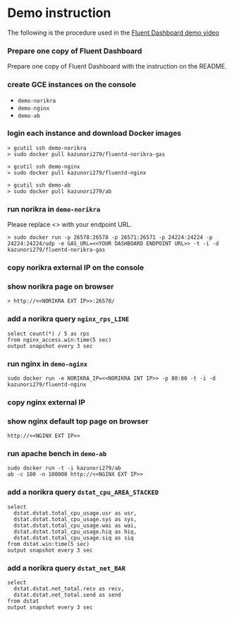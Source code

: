 # Demo instruction

The following is the procedure used in the [Fluent Dashboard demo video](https://www.youtube.com/watch?v=VPNMe4znWDo)

### Prepare one copy of Fluent Dashboard

Prepare one copy of Fluent Dashboard with the instruction on the README.

### create GCE instances on the console
* `demo-norikra`
* `demo-nginx`
* `demo-ab`

### login each instance and download Docker images

```
> gcutil ssh demo-norikra
> sudo docker pull kazunori279/fluentd-norikra-gas
```

```
> gcutil ssh demo-nginx
> sudo docker pull kazunori279/fluentd-nginx
```

```
> gcutil ssh demo-ab
> sudo docker pull kazunori279/ab
```

### run norikra in `demo-norikra`

Please replace <<YOUR DASHBOARD ENDPOINT URL>> with your endpoint URL.

```
> sudo docker run -p 26578:26578 -p 26571:26571 -p 24224:24224 -p 24224:24224/udp -e GAS_URL=<<YOUR DASHBOARD ENDPOINT URL>> -t -i -d kazunori279/fluentd-norikra-gas
```

### copy norikra external IP on the console

### show norikra page on browser

```
> http://<<NORIKRA EXT IP>>:26578/
```

### add a norikra query `nginx_rps_LINE`

```
select count(*) / 5 as rps 
from nginx_access.win:time(5 sec) 
output snapshot every 3 sec
```

### run nginx in `demo-nginx`

```
sudo docker run -e NORIKRA_IP=<<NORIKRA INT IP>> -p 80:80 -t -i -d kazunori279/fluentd-nginx
```

### copy nginx external IP

### show nginx default top page on browser

```
http://<<NGINX EXT IP>>
```

### run apache bench in `demo-ab`

```
sudo docker run -t -i kazunori279/ab
ab -c 100 -n 100000 http://<<NGINX EXT IP>>
```

### add a norikra query `dstat_cpu_AREA_STACKED`

```
select 
  dstat.dstat.total_cpu_usage.usr as usr, 
  dstat.dstat.total_cpu_usage.sys as sys, 
  dstat.dstat.total_cpu_usage.wai as wai, 
  dstat.dstat.total_cpu_usage.hiq as hiq, 
  dstat.dstat.total_cpu_usage.siq as siq 
from dstat.win:time(5 sec) 
output snapshot every 3 sec
```

### add a norikra query `dstat_net_BAR`

```
select 
  dstat.dstat.net_total.recv as recv, 
  dstat.dstat.net_total.send as send 
from dstat 
output snapshot every 3 sec
```
